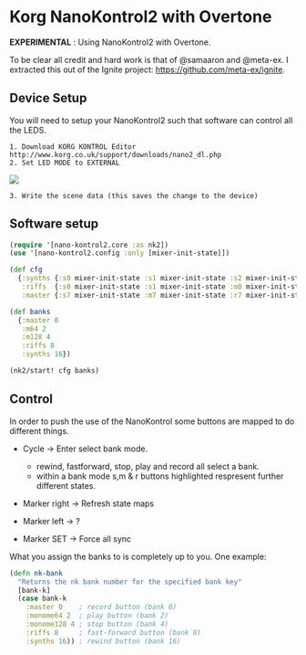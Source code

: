 # Korg NanoKontrol2 with Overtone

__EXPERIMENTAL__ : Using NanoKontrol2 with Overtone.

To be clear all credit and hard work is that of @samaaron and @meta-ex.
I extracted this out of the Ignite project: https://github.com/meta-ex/ignite.

## Device Setup

You will need to setup your NanoKontrol2 such that software can control all the LEDS.

    1. Download KORG KONTROL Editor http://www.korg.co.uk/support/downloads/nano2_dl.php
    2. Set LED MODE to EXTERNAL

![](http://s14.postimg.org/5qot9xyq9/Korg_Kontrol_Editor_Untitled_2013_10_19_12_2.jpg)

    3. Write the scene data (this saves the change to the device)


## Software setup

```clojure
(require '[nano-kontrol2.core :as nk2])
(use '[nano-kontrol2.config :only [mixer-init-state]])

(def cfg
  {:synths {:s0 mixer-init-state :s1 mixer-init-state :s2 mixer-init-state :m0 mixer-init-state :m1 mixer-init-state :r0 mixer-init-state}
   :riffs  {:s0 mixer-init-state :s1 mixer-init-state :m0 mixer-init-state :m1 mixer-init-state}
   :master {:s7 mixer-init-state :m7 mixer-init-state :r7 mixer-init-state}})

(def banks
  {:master 0
   :m64 2
   :m128 4
   :riffs 8
   :synths 16})

(nk2/start! cfg banks)
```

## Control

In order to push the use of the NanoKontrol some buttons are mapped to do different things.

   * Cycle -> Enter select bank mode.
     * rewind, fastforward, stop, play and record all select a bank.
     * within a bank mode s,m & r buttons highlighted respresent further different states.

   * Marker right -> Refresh state maps
   * Marker left  -> ?
   * Marker SET   -> Force all sync

What you assign the banks to is completely up to you. One example:

```Clojure
(defn nk-bank
  "Returns the nk bank number for the specified bank key"
  [bank-k]
  (case bank-k
    :master 0    ; record button (bank 0)
    :monome64 2  ; play button (bank 2)
    :monome128 4 ; stop button (bank 4)
    :riffs 8     ; fast-forward button (bank 8)
    :synths 16)) ; rewind button (bank 16)
```
